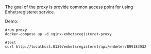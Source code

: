 The goal of the proxy is provide common access point for using Enhetsregisteret service. 

Demo:

```
#run proxy
docker-compose up -d nginx-enhetsregisteret-proxy

#test
curl http://localhost:8130/enhetsregisteret/api/enheter/899183932
```
